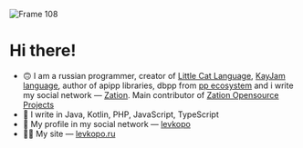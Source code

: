 ![Frame 108](https://github.com/levkopo/levkopo/assets/40952805/b4028b53-a43a-44bf-8b4b-2a69521022f0)


# Hi there!
- 🙃  I am a russian programmer, creator of [Little Cat Language](https://github.com/lclang), [KayJam language](https://github.com/KayJamLang), author of apipp libraries, dbpp from [pp ecosystem](https://github.com/ppeco) and i write my social network — [Zation](https://zation.ru). Main contributor of [Zation Opensource Projects](https://github.com/ZationRU/ReactUI)
- 🤔  I write in Java, Kotlin, PHP, JavaScript, TypeScript
- 📕  My profile in my social network — [levkopo](https://zation.ru/user/1)
- 😵‍💫  My site — [levkopo.ru](https://levkopo.ru)

